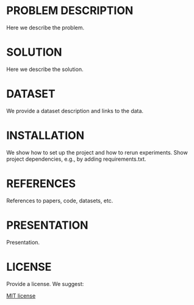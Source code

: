 # PROBLEM DESCRIPTION

Here we describe the problem.

# SOLUTION

Here we describe the solution.

# DATASET

We provide a dataset description and links to the data.

# INSTALLATION

We show how to set up the project and how to rerun experiments.
Show project dependencies, e.g., by adding requirements.txt. 

# REFERENCES

References to papers, code, datasets, etc.

# PRESENTATION

Presentation.

# LICENSE

Provide a license. We suggest:

[MIT license](./mit.txt)


